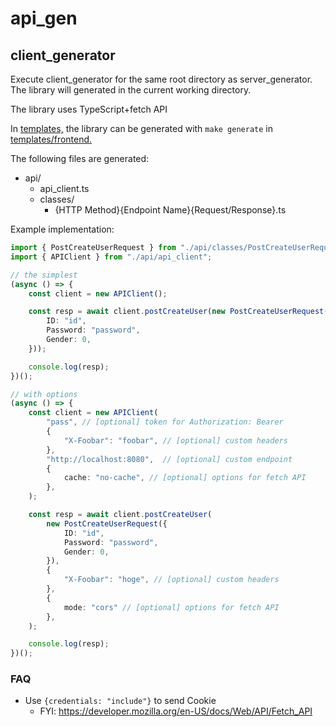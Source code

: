 # api_gen
## client_generator

Execute client_generator for the same root directory as server_generator.
The library will generated in the current working directory.

The library uses TypeScript+fetch API

In [templates,](../templates) the library can be generated with `make generate` in [templates/frontend.](../templates/frontend)

The following files are generated:
- api/
    - api_client.ts
    - classes/
        - {HTTP Method}{Endpoint Name}{Request/Response}.ts


Example implementation:
```typescript
import { PostCreateUserRequest } from "./api/classes/PostCreateUserRequest";
import { APIClient } from "./api/api_client";

// the simplest
(async () => {
    const client = new APIClient();

    const resp = await client.postCreateUser(new PostCreateUserRequest({
        ID: "id",
        Password: "password",
        Gender: 0,
    }));

    console.log(resp);
})();

// with options
(async () => {
    const client = new APIClient(
        "pass", // [optional] token for Authorization: Bearer
        {
            "X-Foobar": "foobar", // [optional] custom headers
        },
        "http://localhost:8080",  // [optional] custom endpoint
        {
            cache: "no-cache", // [optional] options for fetch API
        },
    );

    const resp = await client.postCreateUser(
        new PostCreateUserRequest({
            ID: "id",
            Password: "password",
            Gender: 0,
        }),
        {
            "X-Foobar": "hoge", // [optional] custom headers
        },
        {
            mode: "cors" // [optional] options for fetch API 
        },
    );

    console.log(resp);
})();
```

### FAQ
- Use `{credentials: "include"}` to send Cookie
    - FYI: https://developer.mozilla.org/en-US/docs/Web/API/Fetch_API